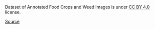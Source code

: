 Dataset of Annotated Food Crops and Weed Images is under [CC BY 4.0](https://creativecommons.org/licenses/by/4.0) license.

[Source](https://data.mendeley.com/datasets/nj4vtk4tt6/1)